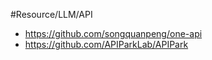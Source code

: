 #Resource/LLM/API

- https://github.com/songquanpeng/one-api
- https://github.com/APIParkLab/APIPark